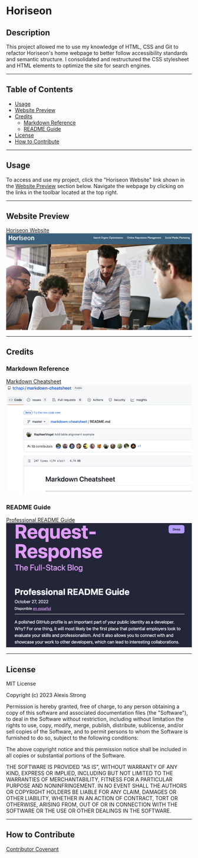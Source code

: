 # **Horiseon**

## **Description**
This project allowed me to use my knowledge of HTML, CSS and Git to refactor Horiseon's home webpage to better follow accessibility standards and semantic structure. I consolidated and restructured the CSS stylesheet and HTML elements to optimize the site for search engines.  
- - - -
## **Table of Contents**
- [Usage](#usage)
- [Website Preview](#website-preview)
- [Credits](#credits)
    - [Markdown Reference](#markdown-reference)
    - [README Guide](#readme-guide)
- [License](#license)
- [How to Contribute](#how-to-contribute)
- - - -
## **Usage**
To access and use my project, click the "Horiseon Website" link shown in the [Website Preview](#website-preview)<a name="website_preview"></a> section below. Navigate the webpage by clicking on the links in the toolbar located at the top right.
- - - -
## **Website Preview**
[Horiseon Website](https://alexisstrong11.github.io/Horiseon/)
![People at table with glasses of water, looking at scattered papers](./assets/images/Homepage.png "homepage")
- - - - 
## **Credits**

### Markdown Reference
[Markdown Cheatsheet](https://github.com/tchapi/markdown-cheatsheet/blob/master/README.md/ "Markdown Cheatsheet")
![Markdown-cheatsheet Github repository homepage](./assets/images/Markdown%20Cheatsheet.png "Markdown Cheatsheet")
### README Guide
[Professional README Guide](https://coding-boot-camp.github.io/full-stack/github/professional-readme-guide/ "Professional README Guide")
![Professional README guide homepage](./assets/images/Readme%20Reference.png "Readme Reference")

- - - - 
## **License**
MIT License

Copyright (c) 2023 Alexis Strong

Permission is hereby granted, free of charge, to any person obtaining a copy
of this software and associated documentation files (the "Software"), to deal
in the Software without restriction, including without limitation the rights
to use, copy, modify, merge, publish, distribute, sublicense, and/or sell
copies of the Software, and to permit persons to whom the Software is
furnished to do so, subject to the following conditions:

The above copyright notice and this permission notice shall be included in all
copies or substantial portions of the Software.

THE SOFTWARE IS PROVIDED "AS IS", WITHOUT WARRANTY OF ANY KIND, EXPRESS OR
IMPLIED, INCLUDING BUT NOT LIMITED TO THE WARRANTIES OF MERCHANTABILITY,
FITNESS FOR A PARTICULAR PURPOSE AND NONINFRINGEMENT. IN NO EVENT SHALL THE
AUTHORS OR COPYRIGHT HOLDERS BE LIABLE FOR ANY CLAIM, DAMAGES OR OTHER
LIABILITY, WHETHER IN AN ACTION OF CONTRACT, TORT OR OTHERWISE, ARISING FROM,
OUT OF OR IN CONNECTION WITH THE SOFTWARE OR THE USE OR OTHER DEALINGS IN THE
SOFTWARE.
- - - - 
## **How to Contribute**
[Contributor Covenant](https://www.contributor-covenant.org/)